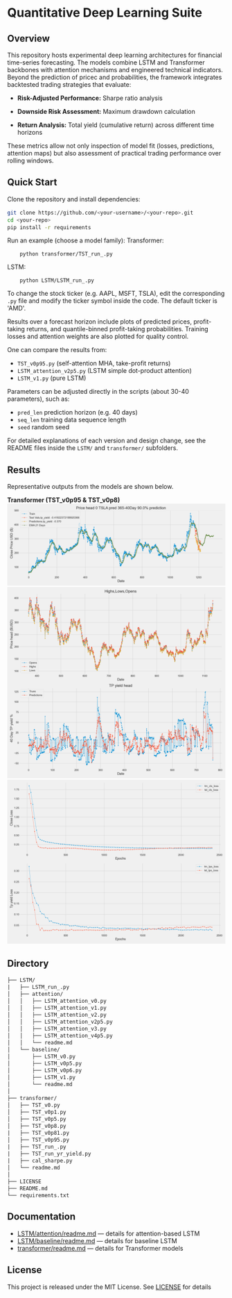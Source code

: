 # Quantitative Deep Learning Suite

## Overview
This repository hosts experimental deep learning architectures for financial time-series forecasting. The models combine LSTM and Transformer backbones with attention mechanisms and engineered technical indicators.
Beyond the prediction of pricec and probabilities, the framework integrates backtested trading strategies that evaluate:

- **Risk-Adjusted Performance:** Sharpe ratio analysis

- **Downside Risk Assessment:** Maximum drawdown calculation  

- **Return Analysis:** Total yield (cumulative return) across different time horizons

These metrics allow not only inspection of model fit (losses, predictions, attention maps) but also assessment of practical trading performance over rolling windows.

## Quick Start
Clone the repository and install dependencies:
```bash
git clone https://github.com/<your-username>/<your-repo>.git
cd <your-repo>
pip install -r requirements
```
Run an example (choose a model family):
Transformer:
```
    python transformer/TST_run_.py
```   
LSTM:
```
    python LSTM/LSTM_run_.py
```
To change the stock ticker (e.g. AAPL, MSFT, TSLA), edit the corresponding `.py` file and modify the ticker symbol inside the code. The default ticker is 'AMD'.

Results over a forecast horizon include plots of predicted prices, profit-taking returns, and quantile-binned profit-taking probabilities. Training losses and attention weights are also plotted for quality control.

One can compare the results from:
- `TST_v0p95.py` (self-attention MHA, take-profit returns)  
- `LSTM_attention_v2p5.py` (LSTM simple dot-product attention) 
- `LSTM_v1.py` (pure LSTM)

Parameters can be adjusted directly in the scripts (about 30-40 parameters), such as:
- `pred_len` prediction horizon (e.g. 40 days)  
- `seq_len` training data sequence length  
- `seed` random seed    

For detailed explanations of each version and design change, see the README files inside the `LSTM/` and `transformer/` subfolders.
## Results
Representative outputs from the models are shown below.

**Transformer (TST_v0p95 & TST_v0p8)**  
![Transformer windowed Predicted Prices](results/Price_prediction_TST_v0p8.png)  
![Transformer windowed Profit-taking returns](results/TP_return_TST_v0p8.png)  
![Transformer Training Loss](results/Loss_training_TST_v0p8.png)  

## Directory 
```
├── LSTM/
|   ├── LSTM_run_.py
│   ├── attention/
│   │   ├── LSTM_attention_v0.py
│   │   ├── LSTM_attention_v1.py
│   │   ├── LSTM_attention_v2.py
│   │   ├── LSTM_attention_v2p5.py
│   │   ├── LSTM_attention_v3.py
│   │   ├── LSTM_attention_v4p5.py
│   │   └── readme.md                
│   └── baseline/
│       ├── LSTM_v0.py
│       ├── LSTM_v0p5.py
│       ├── LSTM_v0p6.py
│       ├── LSTM_v1.py
│       └── readme.md               
│
├── transformer/
│   ├── TST_v0.py
│   ├── TST_v0p1.py
│   ├── TST_v0p5.py
│   ├── TST_v0p8.py
|   ├── TST_v0p81.py
│   ├── TST_v0p95.py
|   ├── TST_run_.py
|   ├── TST_run_yr_yield.py
|   ├── cal_sharpe.py
│   └── readme.md                   
│
├── LICENSE
├── README.md                     
└── requirements.txt
```

## Documentation
- [LSTM/attention/readme.md](./LSTM/attention/readme.md) — details for attention-based LSTM  
- [LSTM/baseline/readme.md](./LSTM/baseline/readme.md) — details for baseline LSTM  
- [transformer/readme.md](./transformer/readme.md) — details for Transformer models           

## License
This project is released under the MIT License. See [LICENSE](./LICENSE) for details
